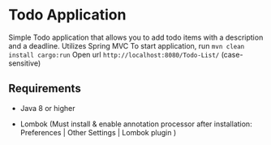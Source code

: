 # Todo Application
Simple Todo application that allows you to add todo items with a description and a deadline. 
Utilizes Spring MVC
To start application, run
`mvn clean install cargo:run`
Open url 
`http://localhost:8080/Todo-List/` (case-sensitive)

## Requirements 

* Java 8 or higher

* Lombok (Must install & enable annotation processor after installation: Preferences | Other Settings | Lombok plugin )